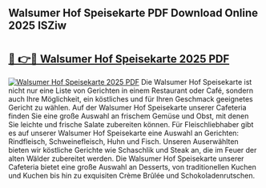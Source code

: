 ## Walsumer Hof Speisekarte PDF Download Online 2025 ISZiw

# <h2><a href="http://gcbttv.nevu.top/?p=Walsumer+Hof+Speisekarte">🔗 👉🔴 Walsumer Hof Speisekarte 2025 PDF</a></h2>

[![Walsumer Hof Speisekarte 2025 PDF](https://i.imgur.com/dBaPXMq.png)](http://gcbttv.nevu.top/?p=Walsumer+Hof+Speisekarte)
Die Walsumer Hof Speisekarte ist nicht nur eine Liste von Gerichten in einem Restaurant oder Café, sondern auch Ihre Möglichkeit, ein köstliches und für Ihren Geschmack geeignetes Gericht zu wählen. Auf der Walsumer Hof Speisekarte unserer Cafeteria finden Sie eine große Auswahl an frischem Gemüse und Obst, mit denen Sie leichte und frische Salate zubereiten können. Für Fleischliebhaber gibt es auf unserer Walsumer Hof Speisekarte eine Auswahl an Gerichten: Rindfleisch, Schweinefleisch, Huhn und Fisch. Unseren Auserwählten bieten wir köstliche Gerichte wie Schaschlik und Steak an, die im Feuer der alten Wälder zubereitet werden. Die Walsumer Hof Speisekarte unserer Cafeteria bietet eine große Auswahl an Desserts, von traditionellen Kuchen und Kuchen bis hin zu exquisiten Crème Brûlée und Schokoladenrutschen.
